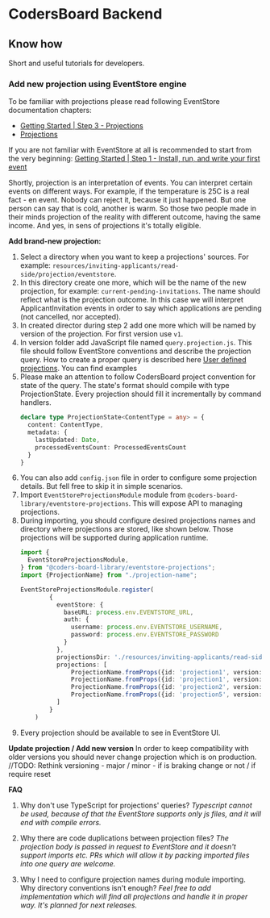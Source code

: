 # CodersBoard Backend

## Know how

Short and useful tutorials for developers.

### Add new projection using EventStore engine
To be familiar with projections please read following EventStore documentation chapters:
- [Getting Started | Step 3 - Projections](https://eventstore.com/docs/getting-started/projections/index.html?tabs=tabid-1%2Ctabid-4%2Ctabid-http-api%2Ctabid-create-proj-bash%2Ctabid-8%2Ctabid-update-proj-http%2Ctabid-reset-http%2Ctabid-read-stream-http%2Ctabid-update-proj-config-http%2Ctabid-read-projection-events-renamed-http%2Ctabid-enablebycategory-http%2Ctabid-projections-count-per-stream-http%2Ctabid-read-partition-http)
- [Projections](https://eventstore.com/docs/projections/index.html)

If you are not familiar with EventStore at all is recommended to start from the very beginning: [Getting Started | Step 1 - Install, run, and write your first event](https://eventstore.com/docs/getting-started/index.html?tabs=tabid-1%2Ctabid-dotnet-client%2Ctabid-dotnet-client-connect%2Ctabid-4)

Shortly, projection is an interpretation of events. You can interpret certain events on different ways.
For example, if the temperature is 25C is a real fact - en event. Nobody can reject it, because it just happened.
But one person can say that is cold, another is warm. So those two people made in their minds projection of the reality with
different outcome, having the same income. And yes, in sens of projections it's totally eligible.

**Add brand-new projection:**
1. Select a directory when you want to keep a projections' sources. For example: `resources/inviting-applicants/read-side/projection/eventstore`.
2. In this directory create one more, which will be the name of the new projection, for example: `current-pending-invitations`.
The name should reflect what is the projection outcome. In this case we will interpret ApplicantInvitation events in order to say which 
applications are pending (not cancelled, nor accepted).
3. In created director during step 2 add one more which will be named by version of the projection. For first version use `v1`.
4. In version folder add JavaScript file named `query.projection.js`. This file should follow EventStore conventions and describe the projection query.
How to create a proper query is described here [User defined projections](https://eventstore.com/docs/projections/user-defined-projections/index.html).
You can find examples 
5. Please make an attention to follow CodersBoard project convention for state of the query. The state's format should compile with type ProjectionState.
Every projection should fill it incrementally by command handlers. 
    ```.ts
    declare type ProjectionState<ContentType = any> = {
      content: ContentType,
      metadata: {
        lastUpdated: Date,
        processedEventsCount: ProcessedEventsCount
      }
    }
    ```
6. You can also add `config.json` file in order to configure some projection details. But fell free to skip it in simple scenarios.
7. Import `EventStoreProjectionsModule` module from `@coders-board-library/eventstore-projections`. This will expose API to managing projections.
8. During importing, you should configure desired projections names and directory where projections are stored, like shown below.
Those projections will be supported during application runtime.
    ```ts
    import {
      EventStoreProjectionsModule,
    } from "@coders-board-library/eventstore-projections"; 
    import {ProjectionName} from "./projection-name";
    
    EventStoreProjectionsModule.register(
            {
              eventStore: {
                baseURL: process.env.EVENTSTORE_URL,
                auth: {
                  username: process.env.EVENTSTORE_USERNAME,
                  password: process.env.EVENTSTORE_PASSWORD
                }
              },
              projectionsDir: './resources/inviting-applicants/read-side/projection/eventstore',
              projections: [
                  ProjectionName.fromProps({id: 'projection1', version: 1}),
                  ProjectionName.fromProps({id: 'projection1', version: 2}),
                  ProjectionName.fromProps({id: 'projection2', version: 1}),
                  ProjectionName.fromProps({id: 'projection5', version: 3})
              ]
            }
        )
    ```
9. Every projection should be available to see in EventStore UI.


**Update projection / Add new version**
In order to keep compatibility with older versions you should never change projection which is on production.
//TODO: Rethink versioning - major / minor - if is braking change or not / if require reset

**FAQ**
1. Why don't use TypeScript for projections' queries? 
_Typescript cannot be used, because of that the EventStore supports only js files, and it will end with compile errors._

2. Why there are code duplications between projection files?
_The projection body is passed in request to EventStore and it doesn't support imports etc. PRs which will allow it by packing imported files into one query are welcome._


3. Why I need to configure projection names during module importing. Why directory conventions isn't enough?
_Feel free to add implementation which will find all projections and handle it in proper way. It's planned for next releases._